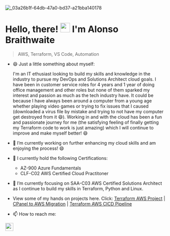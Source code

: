 ![_03a26b1f-64db-47a0-bd37-a21bba140178](https://github.com/AlonsoBTech/AlonsoBTech/assets/160416175/c94b6f86-db68-4f4c-96fa-0e1043bbf082)


<h1>Hello, there!  <img src="https://raw.githubusercontent.com/MartinHeinz/MartinHeinz/master/wave.gif" width="30"> I'm Alonso Braithwaite</h1>

> AWS, Terraform, VS Code, Automation

- 😄 Just a little something about myself:

  I'm an IT ethusiast looking to build my skills and knowledge in the industry to pursue my
   DevOps and Solutions Architect cloud goals. I have been in customer service roles for 4 years
   and 1 year of doing office management and other roles but none of them sparked my interest and
   passion as much as the tech industry have. It could be because I have always been around a computer from a
   young age whether playing video games or trying to fix issues that I caused (downloaded a virus
   file by mistake and trying to not have my computer get destroyed from it 😄). Working in and with the
   cloud has been a fun and passionate journey for me (the satisfying feeling of finally getting
   my Terraform code to work is just amazing) which I will continue to improve and make myself better! 😄

- 🔭 I’m currently working on further enhancing my cloud skills and am enjoying the process! 😄
- 🚀 I currently hold the following Certifications:
  - AZ-900 Azure Fundamentals
  - CLF-C02 AWS Certified Cloud Practitoner 
- 🌱 I’m currently focusing on SAA-C03 AWS Certified Solutions Architect as I continue to build my skills in 
   Terraform, Python and Linux.
- View some of my hands on projects here. Click: [Terraform AWS Project](https://github.com/AlonsoBTech/AWS-Project-Two-Tier-Architecture) | [CPanel to AWS Migration](https://github.com/AlonsoBTech/CPanel-to-AWS-Website-Migration) | [Terraform AWS CICD Pipeline](https://github.com/AlonsoBTech/AWS-CICD-Pipeline)
- 📫 How to reach me:
<p align="left">
  <a href="https://www.linkedin.com/in/alonso-braithwaite/"><img src="https://img.shields.io/badge/linkedin-%230077B5.svg?&style=for-the-badge&logo=linkedin&logoColor=white" height=25> </a>
</p>

<!--
**AlonsoBTech/AlonsoBTech** is a ✨ _special_ ✨ repository because its `README.md` (this file) appears on your GitHub profile.

Here are some ideas to get you started:

- 🔭 I’m currently working on ...
- 🌱 I’m currently learning ...
- 👯 I’m looking to collaborate on ...
- 🤔 I’m looking for help with ...
- 💬 Ask me about ...
- 📫 How to reach me: ...
- 😄 Pronouns: ...
- ⚡ Fun fact: ...
-->
